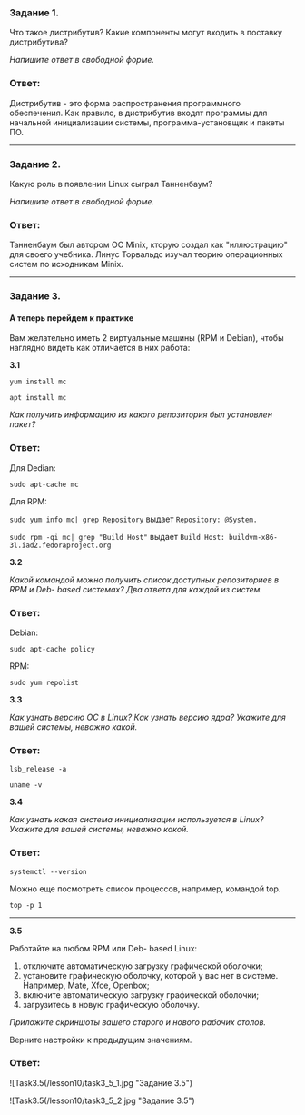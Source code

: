 ### Задание 1.

Что такое дистрибутив? Какие компоненты могут входить в поставку дистрибутива?

*Напишите ответ в свободной форме.*

### Ответ:

Дистрибутив - это форма распространения программного обеспечения.
Как правило, в дистрибутив входят программы для начальной инициализации системы, программа-установщик и пакеты ПО.

---

### Задание 2.

Какую роль в появлении Linux сыграл Танненбаум?

*Напишите ответ в свободной форме.*

### Ответ:

Танненбаум был автором ОС Minix, кторую создал как "иллюстрацию" для своего учебника. Линус Торвальдс изучал теорию операционных систем по исходникам Minix.

---

### Задание 3.


#### А теперь перейдем к практике

Вам желательно иметь 2 виртуальные машины (RPM и Debian), чтобы наглядно видеть как отличается в них работа:

**3.1**

`yum install mc`

`apt install mc`

*Как получить информацию из какого репозитория был установлен пакет?*

### Ответ:

Для Dedian:

`sudo apt-cache mc`

Для RPM:

`sudo yum info mc| grep Repository` выдает `Repository: @System.`

`sudo rpm -qi mc| grep "Build Host"` выдает `Build Host: buildvm-x86-3l.iad2.fedoraproject.org`

**3.2**

*Какой командой можно получить список доступных репозиториев в RPM и Deb- based системах? Два ответа для каждой из систем.*

### Ответ:

Debian:

`sudo apt-cache policy`

RPM:

`sudo yum repolist`

**3.3**

*Как узнать версию ОС в Linux? Как узнать версию ядра? Укажите для вашей системы, неважно какой.*

### Ответ:

`lsb_release -a`

`uname -v`

**3.4**

*Как узнать какая система инициализации используется в Linux? Укажите для вашей системы, неважно какой.*

### Ответ:

`systemctl --version`

Можно еще посмотреть список процессов, например, командой top. 

`top -p 1`

---

**3.5**

Работайте на любом RPM или Deb- based Linux:

1) отключите автоматическую загрузку графической оболочки;
2) установите графическую оболочку, которой у вас нет в системе. Например, Mate, Xfce, Openbox;
3) включите автоматическую загрузку графической оболочки;
4) загрузитесь в новую графическую оболочку.

*Приложите скриншоты вашего старого и нового рабочих столов.*

Верните настройки к предыдущим значениям.

### Ответ:

![Task3.5(/lesson10/task3_5_1.jpg "Задание 3.5")

![Task3.5(/lesson10/task3_5_2.jpg "Задание 3.5")
